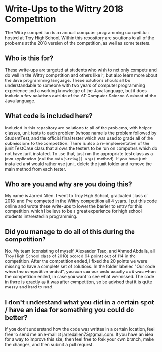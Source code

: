 # Write-Ups to the Wittry 2018 Competition
The Wittry competition is an annual computer programming competition hosted at Troy High School. Within this repository are solutions to all of the problems at the 2018 version of the competition, as well as some testers.

## Who is this for?
These write-ups are targeted at students who wish to not only compete and do well in the Wittry competition and others like it, but also learn more about the Java programming language.
These solutions should all be understandable to someone with two years of computer programming experience and a working knowledge of the Java language, but it does include a few solutions outside of the AP Computer Science A subset of the Java language.

## What code is included here?
Included in this repository are solutions to all of the problems, with helper classes, unit tests to each problem (whose name is the problem followed by StudentTest, and the official final tester which was used to grade all of the submissions to the competition.
There is also a re-implementation of the junit TestCase class that allows the testers to be run on computers which do not have junit installed. To use that, just run the appropriate test class as a java application (call the `main(String[] args)` method).
If you have junit installed and would rather use junit, delete the junit folder and remove the main method from each tester.

## Who are you and why are you doing this?
My name is Jarred Allen. I went to Troy High School, graduated class of 2018, and I've competed in the Wittry competition all 4 years.
I put this code online and wrote these write-ups to lower the barrier to entry for this competition, which I believe to be a great experience for high school students interested in programming.

## Did you manage to do all of this during the competition?
No. My team (consisting of myself, Alexander Tsao, and Ahmed Abdalla, all Troy High School class of 2018) scored 94 points out of 114 in the competition. After the competition ended, I fixed the 20 points we were missing to have a complete set of solutions.
In the folder labeled "Our code when the competition ended", you can see our code exactly as it was when the competition ended, in case you want to see what we missed. The code in there is exactly as it was after competition, so be advised that it is
quite messy and hard to read.

## I don't understand what you did in a certain spot / have an idea for something you could do better?
If you don't understand how the code was written in a certain location, feel free to send me an e-mail at jarredallen73@gmail.com.
If you have an idea for a way to improve this site, then feel free to fork your own branch, make the changes, and then submit a pull request.